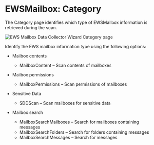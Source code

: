 # EWSMailbox: Category

The Category page identifies which type of EWSMailbox information is retrieved during the scan.

![EWS Mailbox Data Collector Wizard Category page](/img/product_docs/accessanalyzer/11.6/admin/datacollector/ewsmailbox/category.webp)

Identify the EWS mailbox information type using the following options:

- Mailbox contents

    - MailboxContent – Scan contents of mailboxes

- Mailbox permissions

    - MailboxPermissions – Scan permissions of mailboxes

- Sensitive Data

    - SDDScan – Scan mailboxes for sensitive data

- Mailbox search

    - MailboxSearchMailboxes – Search for mailboxes containing messages
    - MailboxSearchFolders – Search for folders containing messages
    - MailboxSearchMessages – Search for messages
